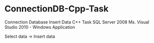 # ConnectionDB-Cpp-Task
Connection Database Insert Data C++ Task
SQL Server 2008
Ms. Visual Studio 2010 - Windows Application

Select data -> Insert data
